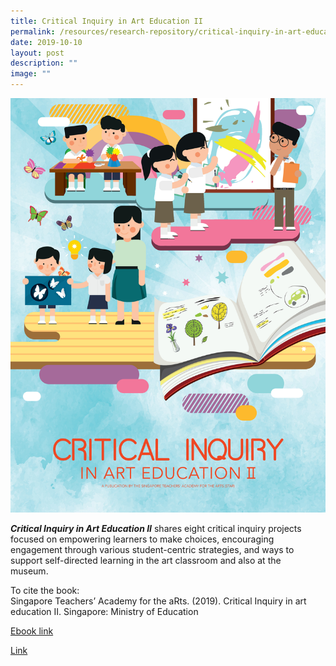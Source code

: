 ```yaml
---
title: Critical Inquiry in Art Education II
permalink: /resources/research-repository/critical-inquiry-in-art-education-ii/
date: 2019-10-10
layout: post
description: ""
image: ""
---
```

<img src="/images/uud26a838d65.jpg" 
         style="width:600px"
	/>
<br>


**_Critical Inquiry in Art Education II_** shares eight critical inquiry projects focused on empowering learners to make choices, encouraging engagement through various student-centric strategies, and ways to support self-directed learning in the art classroom and also at the museum.  

To cite the book:  
Singapore Teachers’ Academy for the aRts. (2019). Critical Inquiry in art education II. Singapore: Ministry of Education

[Ebook link](https://view.joomag.com/critical-inquiry-in-art-education-ii/M0379999001561340476)

[Link](https://go.gov.sg/ci-art-education-2)